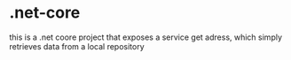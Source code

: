 # .net-core 
this is a .net coore project that exposes a service get adress, which simply retrieves data from a local repository 
